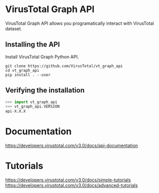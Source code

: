 # VirusTotal Graph API

VirusTotal Graph API allows you programatically interact with VirusTotal dataset.

## Installing the API
Install VirusTotal Graph Python API.
```
git clone https://github.com/VirusTotal/vt_graph_api
cd vt_graph_api
pip install . --user
```

## Verifying the installation

```python
>>> import vt_graph_api
>>> vt_graph_api.VERSION
api-X.X.X
```

# Documentation

https://developers.virustotal.com/v3.0/docs/api-documentation


# Tutorials

https://developers.virustotal.com/v3.0/docs/simple-tutorials  
https://developers.virustotal.com/v3.0/docs/advanced-tutorials
